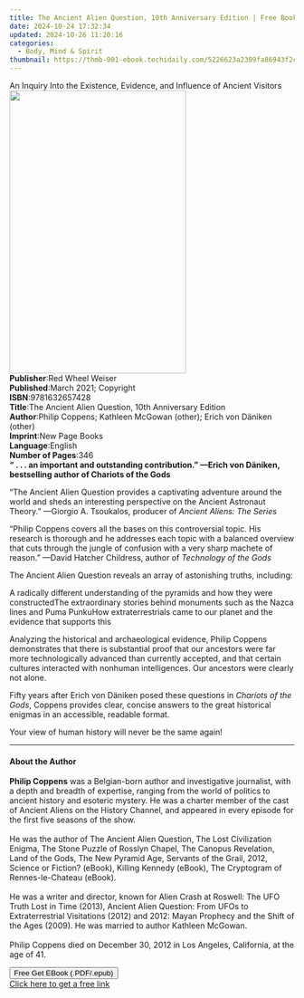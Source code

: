```yaml
---
title: The Ancient Alien Question, 10th Anniversary Edition | Free Book
date: 2024-10-24 17:32:34
updated: 2024-10-26 11:20:16
categories:
  - Body, Mind & Spirit
thumbnail: https://thmb-001-ebook.techidaily.com/5226623a2309fa86943f2cd2c7de4bf49b5784364d90426e9d4b19428b8de09f.jpg
---
```

<main id="book-container">
  <div class="flex flex-col">
    <div class="book-brief flex-1 py-6 px-4 sm:p-6 md:py-10 md:px-8">
      <!-- brief-->
      <div class="book-brief-main">
        An Inquiry Into the Existence, Evidence, and Influence of Ancient
        Visitors
      </div>
    </div>
    <div
      class="book-meta-info flex-1 grid gap-4 col-start-1 col-end-3 row-start-1 sm:mb-6 sm:grid-cols-4 lg:gap-6 lg:col-start-2 lg:row-end-6 lg:row-span-6 lg:mb-0"
    >
      <div
        class="book-meta-info-left place-content-center mt-4 p-4 text-sm leading-6 col-start-2 col-span-2 dark:text-slate-400"
      >
        <img
          class="w-full h-500 object-cover rounded-lg sm:h-255 sm:col-span-2 lg:col-span-full"
          src="https://img-001-ebook.techidaily.com/30c5f2bc3f4afdd263cc14fb8bf95518db16accdfa24b9a73478e5bc1142ef42.jpg"
          alt=""
          width="312"
          height="500"
        />
      </div>
      <div
        class="book-meta-info-right mt-2 col-start-1 row-start-2 col-span-3 self-center"
      >
        <!-- meta data  -->
        <div class="flex flex-col px-4 md:px-8">
          <div class="flex-1">
            <strong>Publisher</strong>:<span class="px-2"
              >Red Wheel Weiser</span
            >
          </div>
          <div class="flex-1">
            <strong>Published</strong>:<span class="px-2"
              >March 2021; Copyright</span
            >
          </div>
          <div class="flex-1">
            <strong>ISBN</strong>:<span class="px-2">9781632657428</span>
          </div>
          <div class="flex-1">
            <strong>Title</strong>:<span class="px-2"
              >The Ancient Alien Question, 10th Anniversary Edition</span
            >
          </div>
          <div class="flex-1">
            <strong>Author</strong>:<span class="px-2"
              >Philip Coppens; Kathleen McGowan (other); Erich von Däniken
              (other)</span
            >
          </div>
          <div class="flex-1">
            <strong>Imprint</strong>:<span class="px-2">New Page Books</span>
          </div>
          <div class="flex-1">
            <strong>Language</strong>:<span class="px-2">English</span>
          </div>
          <div class="flex-1">
            <strong>Number of Pages</strong>:<span class="px-2">346</span>
          </div>
        </div>
      </div>
    </div>
    <div class="book-description flex-1 py-6 px-4 sm:p-6 md:py-10 md:px-8">
      <div class="book-description-main">
        <div accordion-content="" id="description">
          <b
            >“ . . . an important and outstanding contribution.” —Erich von
            Däniken, bestselling author of Chariots of the Gods</b
          >
          <p>
            “The Ancient Alien Question provides a captivating adventure around
            the world and sheds an interesting perspective on the Ancient
            Astronaut Theory.” —Giorgio A. Tsoukalos, producer of
            <i>Ancient Aliens: The Series</i>
          </p>
          <p>
            “Philip Coppens covers all the bases on this controversial topic.
            His research is thorough and he addresses each topic with a balanced
            overview that cuts through the jungle of confusion with a very sharp
            machete of reason.” —David Hatcher Childress, author of
            <i>Technology of the Gods</i>
          </p>
          <p>
            The Ancient Alien Question reveals an array of astonishing truths,
            including:
          </p>
          <p>
            A radically different understanding of the pyramids and how they
            were constructedThe extraordinary stories behind monuments such as
            the Nazca lines and Puma PunkuHow extraterrestrials came to our
            planet and the evidence that supports this
          </p>
          <p>
            Analyzing the historical and archaeological evidence, Philip Coppens
            demonstrates that there is substantial proof that our ancestors were
            far more technologically advanced than currently accepted, and that
            certain cultures interacted with nonhuman intelligences. Our
            ancestors were clearly not alone.
          </p>
          <p>
            Fifty years after Erich von Däniken posed these questions in
            <i>Chariots of the Gods</i>, Coppens provides clear, concise answers
            to the great historical enigmas in an accessible, readable format.
          </p>
          <p>Your view of human history will never be the same again!</p>
          <p></p>
          <p></p>
          <p></p>
          <p></p>
          <p></p>
          <p></p>
        </div>
        <div class="accordion-fader"></div>
      </div>
    </div>
    <div class="book-excerpts flex-1 py-6 px-4 sm:p-6 md:py-10 md:px-8">
      <!-- excerpts-->
      <div class="book-excerpts-main">
        <hr />
        <h4 class="placeholder placeholder-heading">
          <span>About the Author</span>
        </h4>
        <p>
          <b>Philip Coppens</b> was a Belgian-born author and investigative
          journalist, with a depth and breadth of expertise, ranging from the
          world of politics to ancient history and esoteric mystery. He was a
          charter member of the cast of Ancient Aliens on the History Channel,
          and appeared in every episode for the first five seasons of the
          show.&nbsp; &nbsp;<br />
          &nbsp;<br />
          He was the author of The Ancient Alien Question, The Lost Civilization
          Enigma, The Stone Puzzle of Rosslyn Chapel, The Canopus Revelation,
          Land of the Gods, The New Pyramid Age, Servants of the Grail, 2012,
          Science or Fiction? (eBook), Killing Kennedy (eBook), The Cryptogram
          of Rennes-le-Chateau (eBook).<br />
          &nbsp;<br />
          He was a writer and director, known for&nbsp;Alien Crash at Roswell:
          The UFO Truth Lost in Time&nbsp;(2013),&nbsp;Ancient Alien Question:
          From UFOs to Extraterrestrial Visitations&nbsp;(2012) and&nbsp;2012:
          Mayan Prophecy and the Shift of the Ages&nbsp;(2009). He was married
          to&nbsp;author Kathleen McGowan.&nbsp;<br />
          &nbsp;<br />
          Philip Coppens died on December 30, 2012 in Los Angeles, California,
          at the age of 41.
        </p>
      </div>
    </div>
    <div
      class="book-about-author flex-1 py-6 px-4 sm:p-6 md:py-10 md:px-8"
    ></div>
    <div class="book-free-get flex-1 py-6 px-4 sm:p-6 md:py-10 md:px-8">
      <button
        id="btn-free-get"
        class="bg-blue-500 hover:bg-blue-700 text-white font-bold py-2 px-4 rounded"
      >
        Free Get EBook (.PDF/.epub)
      </button>
      <div id="countdown-display" class="px-2 text-lg mt-2"></div>
      <a
        id="free-link"
        class="hidden bg-blue-500 hover:bg-blue-700 text-white font-bold py-2 px-4 rounded"
        href="https://www.ebooks.com/en-us/book/210117960/the-ancient-alien-question-10th-anniversary-edition/philip-coppens/"
        target="_blank"
        >Click here to get a free link</a
      >
    </div>
    <script>
      let countdownTime = 0;
      let countdownInterval = null;
      document
        .getElementById('btn-free-get')
        .addEventListener('click', startCountdown);
      function startCountdown() {
        countdownTime = new Date().getTime() + 60000 * 3;
        countdownInterval = setInterval(updateCountdown, 1000);
        document.getElementById('btn-free-get').disabled = true;
        document
          .getElementById('btn-free-get')
          .classList.add('bg-gray-500', 'cursor-not-allowed');
      }
      function updateCountdown() {
        let currentTime = new Date().getTime();
        let timeLeft = countdownTime - currentTime;
        let secondsLeft = Math.floor(timeLeft / 1000);
        document.getElementById('countdown-display').innerHTML =
          `Remaining time: ${secondsLeft} seconds.`;
        if (secondsLeft <= 0) {
          clearInterval(countdownInterval);
          document.getElementById('btn-free-get').classList.add('hidden');
          document.getElementById('free-link').classList.remove('hidden');
          document.getElementById('countdown-display').innerHTML = '';
        }
      }
    </script>
  </div>
</main>
